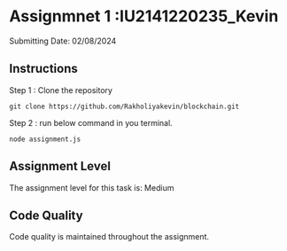 # Assignmnet 1 :IU2141220235_Kevin

Submitting Date: 02/08/2024

## Instructions

Step 1 : Clone the repository

```
git clone https://github.com/Rakholiyakevin/blockchain.git
```

Step 2 : run below command in you terminal.
```
node assignment.js
```

## Assignment Level

The assignment level for this task is: Medium

## Code Quality

Code quality is maintained throughout the assignment.
